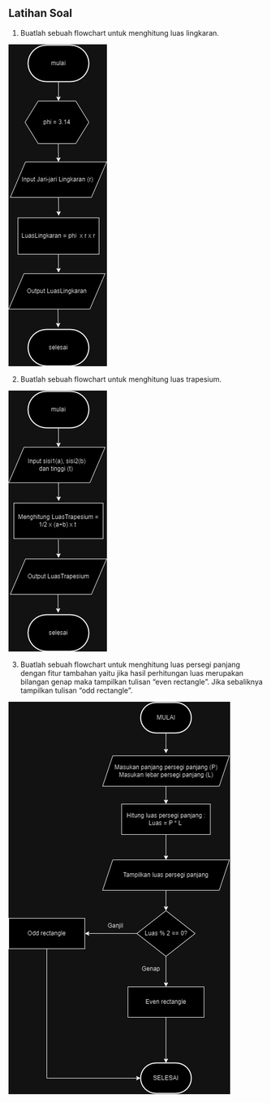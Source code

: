 ## Latihan Soal

1. Buatlah sebuah flowchart untuk menghitung luas lingkaran.


![alt text](https://github.com/ddzikri/de_muhammad-dzikri-rizaldi/blob/main/02_Introduction-Algorithm/screenshot/no1.jpg?raw=true)

2. Buatlah sebuah flowchart untuk menghitung luas trapesium.


![alt text](https://github.com/ddzikri/de_muhammad-dzikri-rizaldi/blob/main/02_Introduction-Algorithm/screenshot/no2.jpg?raw=true)

3. Buatlah sebuah flowchart untuk menghitung luas persegi panjang dengan fitur tambahan yaitu jika hasil perhitungan luas merupakan bilangan genap maka tampilkan tulisan “even rectangle”. Jika sebaliknya tampilkan tulisan “odd rectangle”.


![alt text](https://github.com/ddzikri/de_muhammad-dzikri-rizaldi/blob/main/02_Introduction-Algorithm/screenshot/no3.jpg?raw=true)